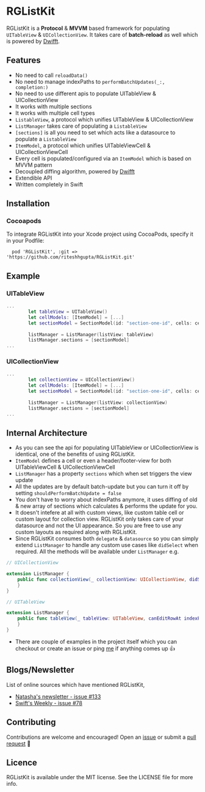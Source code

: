 # RGListKit

RGListKit is a **Protocol** & **MVVM** based framework for populating `UITableView` & `UICollectionView`. It takes care of **batch-reload** as well which is powered by [Dwifft](https://github.com/jflinter/Dwifft).

## Features
- No need to call `reloadData()`
- No need to manage indexPaths to `performBatchUpdates(_:, completion:)`
- No need to use different apis to populate UITableView & UICollectionView
- It works with multiple sections
- It works with multiple cell types
- `ListableView`, a protocol which unifies UITableView & UICollectionView
- `ListManager` takes care of populating a `ListableView`
- `[sections]` is all you need to set which acts like a datasource to populate a `ListableView`
- `ItemModel`, a protocol which unifies UITableViewCell & UICollectionViewCell
- Every cell is populated/configured via an `ItemModel` which is based on MVVM pattern
- Decoupled diffing algorithm, powered by [Dwifft](https://github.com/jflinter/Dwifft)
- Extendible API
- Written completely in Swift 

## Installation
### Cocoapods
To integrate RGListKit into your Xcode project using CocoaPods, specify it in your Podfile:

```
  pod 'RGListKit', :git => 'https://github.com/riteshhgupta/RGListKit.git'
```

## Example
### UITableView
```swift
...
		let tableView = UITableView()
		let cellModels: [ItemModel] = [...]
		let sectionModel = SectionModel(id: "section-one-id", cells: cellModels)
		
		listManager = ListManager(listView: tableView)
		listManager.sections = [sectionModel]
...
```

### UICollectionView
```swift
...
		let collectionView = UICollectionView()
		let cellModels: [ItemModel] = [...]
		let sectionModel = SectionModel(id: "section-one-id", cells: cellModels)
		
		listManager = ListManager(listView: collectionView)
		listManager.sections = [sectionModel]
...
```

## Internal Architecture

- As you can see the api for populating UITableView or UICollectionView is identical, one of the benefits of using RGListKit. 
- `ItemModel` defines a cell or even a header/footer-view for both UITableViewCell & UICollectionViewCell
- `ListManager` has a property `sections` which when set triggers the view update
- All the updates are by default batch-update but you can turn it off by setting `shouldPerformBatchUpdate = false`
- You don't have to worry about indexPaths anymore, it uses diffing of old & new array of sections which calculates & performs the update for you.
- It doesn't intefere at all with custom views, like custom table cell or custom layout for collection view. RGListKit only takes care of your datasource and not the UI appearance. So you are free to use any custom layouts as required along with RGListKit.
- Since RGListKit consumes both `delegate` & `datasource` so you can simply extend `ListManager` to handle any custom use cases like `didSelect` when required. All the methods will be available under `ListManager` e.g.

```swift
// UICollectionView

extension ListManager {
	public func collectionView(_ collectionView: UICollectionView, didSelectItemAt indexPath: IndexPath) {
	}
}

```
```swift
// UITableView

extension ListManager {
	public func tableView(_ tableView: UITableView, canEditRowAt indexPath: IndexPath) -> Bool {
	}
}
```

- There are couple of examples in the project itself which you can checkout or create an issue or ping [me](https://twitter.com/_riteshhh) if anything comes up 👍

## Blogs/Newsletter
List of online sources which have mentioned RGListKit, 

- [Natasha's newsletter - issue #133](https://swiftnews.curated.co/#libraries)
- [Swift's Weekly - issue #78](http://digest.swiftweekly.com/issues/swift-weekly-issue-78-59042)

## Contributing

Contributions are welcome and encouraged! Open an [issue](https://github.com/riteshhgupta/RGListKit/issues/new) or submit a [pull request](https://github.com/riteshhgupta/swift-snippets/compare) 🚀

## Licence

RGListKit is available under the MIT license. See the LICENSE file for more info.